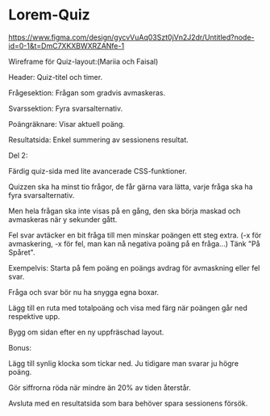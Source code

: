 # Lorem-Quiz
https://www.figma.com/design/gycvVuAq03Szt0jVn2J2dr/Untitled?node-id=0-1&t=DmC7XKXBWXRZANfe-1

Wireframe för Quiz-layout:(Mariia och Faisal)

Header: Quiz-titel och timer.

Frågesektion: Frågan som gradvis avmaskeras.

Svarssektion: Fyra svarsalternativ.

Poängräknare: Visar aktuell poäng.

Resultatsida: Enkel summering av sessionens resultat.

Del 2:

Färdig quiz-sida med lite avancerade CSS-funktioner.

Quizzen ska ha minst tio frågor, de får gärna vara lätta, varje fråga ska ha fyra svarsalternativ.

Men hela frågan ska inte visas på en gång, den ska börja maskad och avmaskeras när y sekunder gått. 

Fel svar avtäcker en bit fråga till men minskar poängen ett steg extra. (-x för avmaskering, -x för fel, man kan nå negativa poäng på en fråga...) Tänk "På Spåret".

Exempelvis: Starta på fem poäng en poängs avdrag för avmaskning eller fel svar.

Fråga och svar bör nu ha snygga egna boxar.

Lägg till en ruta med totalpoäng och visa med färg när poängen går ned respektive upp.

Bygg om sidan efter en ny uppfräschad layout.

Bonus:

Lägg till synlig klocka som tickar ned. Ju tidigare man svarar ju högre poäng.

Gör siffrorna röda när mindre än 20% av tiden återstår.

Avsluta med en resultatsida som bara behöver spara sessionens försök.
